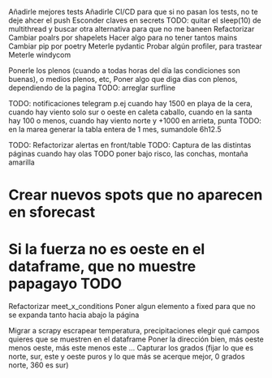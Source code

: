 Añadirle mejores tests
Añadirle CI/CD para que si no pasan los tests, no te deje ahcer el push
Esconder claves en secrets
TODO: quitar el sleep(10) de multithread y buscar otra alternativa para que no me baneen
Refactorizar
Cambiar poalrs por shapelets
Hacer algo para no tener tantos mains
Cambiar pip por poetry
Meterle pydantic
Probar algún profiler, para trastear
Meterle windycom

Ponerle los plenos (cuando a todas horas del día las condiciones son buenas), o medios plenos, etc, Poner algo que diga dias con plenos, dependiendo de la pagina
TODO: arreglar surfline

TODO: notificaciones telegram p.ej cuando hay 1500 en playa de la cera, cuando hay viento solo sur o oeste en caleta caballo, cuando en la santa hay 100 o menos, cuando hay viento norte y +1000 en arrieta, punta
TODO: en la marea generar la tabla entera de 1 mes, sumandole 6h12.5

TODO: Refactorizar alertas en front/table
TODO: Captura de las distintas páginas cuando hay olas
TODO poner bajo risco, las conchas, montaña amarilla
# Crear nuevos spots que no aparecen en sforecast
# Si la fuerza no es oeste en el dataframe, que no muestre papagayo TODO
Refactorizar meet_x_conditions
Poner algun elemento a fixed para que no se expanda tanto hacia abajo la página

Migrar a scrapy
escrapear temperatura, precipitaciones
elegir qué campos quieres que se muestren en el dataframe
Poner la dirección bien, más oeste menos oeste, más este menos este ... Capturar los grados (fijar lo que es norte, sur, este y oeste puros y lo que más se acerque mejor, 0 grados norte, 360 es sur)
